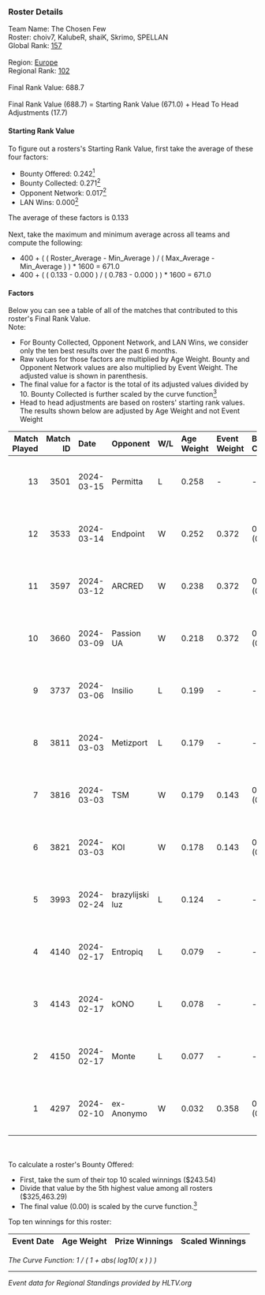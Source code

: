 ### Roster Details<br />
Team Name: The Chosen Few<br />
Roster: choiv7, KalubeR, shaiK, Skrimo, SPELLAN<br />
Global Rank: [157](../standings_global.md)<br />
<br />
Region: [Europe]( ../standings_europe.md)<br />
Regional Rank: [102]( ../standings_europe.md)<br />
<br />
Final Rank Value:  688.7<br />
<br />
Final Rank Value (688.7) = Starting Rank Value (671.0) + Head To Head Adjustments (17.7)<br />

#### Starting Rank Value<br />
To figure out a rosters's Starting Rank Value, first take the average of these four factors:<br />
- Bounty Offered: 0.242[<sup>1</sup>](#table2)
- Bounty Collected: 0.271[<sup>2</sup>](#table1)
- Opponent Network: 0.017[<sup>2</sup>](#table1)
- LAN Wins: 0.000[<sup>2</sup>](#table1)

The average of these factors is 0.133<br />
<br />
Next, take the maximum and minimum average across all teams and compute the following:<br />
- 400 + ( ( Roster_Average - Min_Average ) / ( Max_Average - Min_Average ) ) * 1600 = 671.0
- 400 + ( ( 0.133 - 0.000 ) / ( 0.783 - 0.000 ) ) * 1600 = 671.0


#### Factors<br />
Below you can see a table of all of the matches that contributed to this roster's Final Rank Value.<br />
Note:<br />

- For Bounty Collected, Opponent Network, and LAN Wins, we consider only the ten best results over the past 6 months.
- Raw values for those factors are multiplied by Age Weight. Bounty and Opponent Network values are also multiplied by Event Weight. The adjusted value is shown in parenthesis.
- The final value for a factor is the total of its adjusted values divided by 10. Bounty Collected is further scaled by the curve function[<sup>3</sup>](#curveFunction)
- Head to head adjustments are based on rosters' starting rank values. The results shown below are adjusted by Age Weight and not Event Weight
<span id="table1"></span><br />


| Match Played | Match ID | Date       | Opponent        | W/L | Age Weight | Event Weight | Bounty Collected | Opponent Network | LAN Wins  | H2H Adj. | Roster                                  |
| -: | -: | :- | :- | :- | :- | :- | :- | :- | :- | -: | :- |
|           13 |     3501 | 2024-03-15 | Permitta        | L   | 0.258      | -            | -                | -                | -         |    -1.44 | choiv7, KalubeR, shaiK, Skrimo, SPELLAN |
|           12 |     3533 | 2024-03-14 | Endpoint        | W   | 0.252      | 0.372        | 0.012 (0.001)    | 0.522 (0.049)    | 0 (0.000) |     6.00 | choiv7, KalubeR, shaiK, Skrimo, SPELLAN |
|           11 |     3597 | 2024-03-12 | ARCRED          | W   | 0.238      | 0.372        | 0.041 (0.004)    | 0.344 (0.031)    | 0 (0.000) |     5.53 | choiv7, KalubeR, shaiK, Skrimo, SPELLAN |
|           10 |     3660 | 2024-03-09 | Passion UA      | W   | 0.218      | 0.372        | 0.172 (0.014)    | 1.000 (0.081)    | 0 (0.000) |     6.22 | choiv7, KalubeR, shaiK, Skrimo, SPELLAN |
|            9 |     3737 | 2024-03-06 | Insilio         | L   | 0.199      | -            | -                | -                | -         |    -1.43 | choiv7, KalubeR, shaiK, Skrimo, SPELLAN |
|            8 |     3811 | 2024-03-03 | Metizport       | L   | 0.179      | -            | -                | -                | -         |    -1.22 | choiv7, KalubeR, shaiK, Skrimo, SPELLAN |
|            7 |     3816 | 2024-03-03 | TSM             | W   | 0.179      | 0.143        | 0.005 (0.000)    | 0.047 (0.001)    | 0 (0.000) |     2.83 | choiv7, KalubeR, shaiK, Skrimo, SPELLAN |
|            6 |     3821 | 2024-03-03 | KOI             | W   | 0.178      | 0.143        | 0.059 (0.001)    | 0.376 (0.010)    | 0 (0.000) |     5.13 | choiv7, KalubeR, shaiK, Skrimo, SPELLAN |
|            5 |     3993 | 2024-02-24 | brazylijski luz | L   | 0.124      | -            | -                | -                | -         |    -1.29 | choiv7, KalubeR, shaiK, Skrimo, SPELLAN |
|            4 |     4140 | 2024-02-17 | Entropiq        | L   | 0.079      | -            | -                | -                | -         |    -1.66 | choiv7, KalubeR, shaiK, Skrimo, SPELLAN |
|            3 |     4143 | 2024-02-17 | kONO            | L   | 0.078      | -            | -                | -                | -         |    -0.79 | choiv7, KalubeR, shaiK, Skrimo, SPELLAN |
|            2 |     4150 | 2024-02-17 | Monte           | L   | 0.077      | -            | -                | -                | -         |    -0.35 | choiv7, KalubeR, shaiK, Skrimo, SPELLAN |
|            1 |     4297 | 2024-02-10 | ex-Anonymo      | W   | 0.032      | 0.358        | 0.000 (0.000)    | 0.000 (0.000)    | 0 (0.000) |     0.18 | choiv7, KalubeR, shaiK, Skrimo, SPELLAN |

<br />
<span id="table2"></span><br />
To calculate a roster's Bounty Offered:<br />

- First, take the sum of their top 10 scaled winnings ($243.54)
- Divide that value by the 5th highest value among all rosters ($325,463.29)
- The final value (0.00) is scaled by the curve function.[<sup>3</sup>](#curveFunction)

Top ten winnings for this roster:<br />

| Event Date | Age Weight | Prize Winnings | Scaled Winnings |
| :- | -: | :- | :- |


<span id="curveFunction"></span>_The Curve Function: 1 / ( 1 + abs( log10( x ) ) )_<br />

---
_Event data for Regional Standings provided by HLTV.org_<br />
